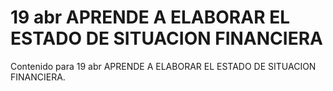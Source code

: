 # 19 abr  APRENDE A ELABORAR EL ESTADO DE SITUACION FINANCIERA

Contenido para 19 abr  APRENDE A ELABORAR EL ESTADO DE SITUACION FINANCIERA.